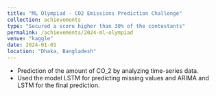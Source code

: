```yaml
---
title: "ML Olympiad - CO2 Emissions Prediction Challenge"
collection: achievements
type: "Secured a score higher than 30% of the contestants"
permalink: /achievements/2024-ml-olympiad
venue: "kaggle"
date: 2024-01-01
location: "Dhaka, Bangladesh"
---
```


- Prediction of the amount of CO_2 by analyzing time-series data.
- Used the model LSTM for predicting missing values and ARIMA and LSTM for the final prediction.
